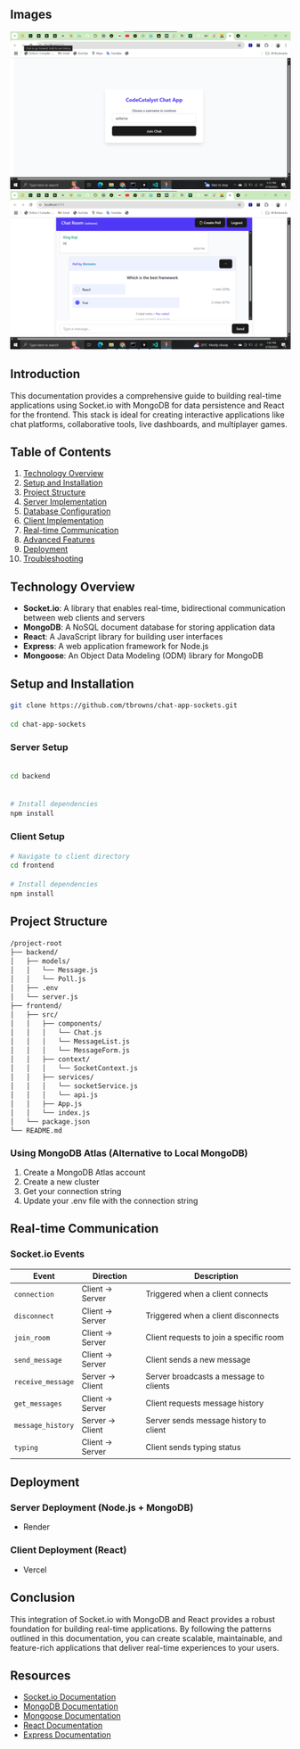 ## Images

![The login page](/frontend/public/assets/images/login.png)
![The chat room](/frontend/public/assets/images/chat-room.png)

## Introduction

This documentation provides a comprehensive guide to building real-time applications using Socket.io with MongoDB for data persistence and React for the frontend. This stack is ideal for creating interactive applications like chat platforms, collaborative tools, live dashboards, and multiplayer games.

## Table of Contents

1. [Technology Overview](#technology-overview)
2. [Setup and Installation](#setup-and-installation)
3. [Project Structure](#project-structure)
4. [Server Implementation](#server-implementation)
5. [Database Configuration](#database-configuration)
6. [Client Implementation](#client-implementation)
7. [Real-time Communication](#real-time-communication)
8. [Advanced Features](#advanced-features)
9. [Deployment](#deployment)
10. [Troubleshooting](#troubleshooting)

## Technology Overview

- **Socket.io**: A library that enables real-time, bidirectional communication between web clients and servers
- **MongoDB**: A NoSQL document database for storing application data
- **React**: A JavaScript library for building user interfaces
- **Express**: A web application framework for Node.js
- **Mongoose**: An Object Data Modeling (ODM) library for MongoDB

## Setup and Installation

```bash
git clone https://github.com/tbrowns/chat-app-sockets.git

cd chat-app-sockets

```

### Server Setup

```bash

cd backend


# Install dependencies
npm install
```

### Client Setup

```bash
# Navigate to client directory
cd frontend

# Install dependencies
npm install
```

## Project Structure

```
/project-root
├── backend/
│   ├── models/
│   │   └── Message.js
│   │   └── Poll.js
│   ├── .env
│   └── server.js
├── frontend/
│   ├── src/
│   │   ├── components/
│   │   │   └── Chat.js
│   │   │   └── MessageList.js
│   │   │   └── MessageForm.js
│   │   ├── context/
│   │   │   └── SocketContext.js
│   │   ├── services/
│   │   │   └── socketService.js
│   │   │   └── api.js
│   │   ├── App.js
│   │   └── index.js
│   └── package.json
└── README.md
```

### Using MongoDB Atlas (Alternative to Local MongoDB)

1. Create a MongoDB Atlas account
2. Create a new cluster
3. Get your connection string
4. Update your .env file with the connection string

## Real-time Communication

### Socket.io Events

| Event             | Direction       | Description                             |
| ----------------- | --------------- | --------------------------------------- |
| `connection`      | Client → Server | Triggered when a client connects        |
| `disconnect`      | Client → Server | Triggered when a client disconnects     |
| `join_room`       | Client → Server | Client requests to join a specific room |
| `send_message`    | Client → Server | Client sends a new message              |
| `receive_message` | Server → Client | Server broadcasts a message to clients  |
| `get_messages`    | Client → Server | Client requests message history         |
| `message_history` | Server → Client | Server sends message history to client  |
| `typing`          | Client → Server | Client sends typing status              |

## Deployment

### Server Deployment (Node.js + MongoDB)

- Render

### Client Deployment (React)

- Vercel

## Conclusion

This integration of Socket.io with MongoDB and React provides a robust foundation for building real-time applications. By following the patterns outlined in this documentation, you can create scalable, maintainable, and feature-rich applications that deliver real-time experiences to your users.

## Resources

- [Socket.io Documentation](https://socket.io/docs/v4)
- [MongoDB Documentation](https://docs.mongodb.com/)
- [Mongoose Documentation](https://mongoosejs.com/docs/)
- [React Documentation](https://reactjs.org/docs)
- [Express Documentation](https://expressjs.com/en/api.html)

